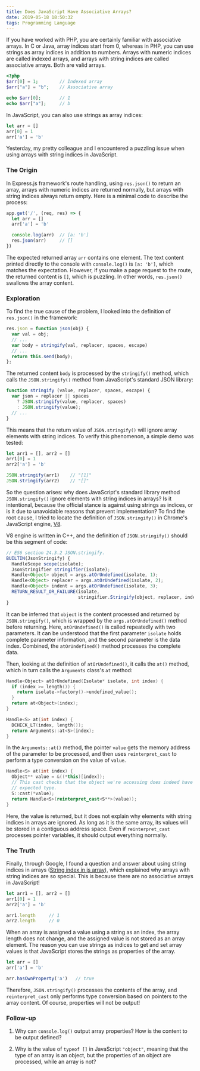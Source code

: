 ```yaml
---
title: Does JavaScript Have Associative Arrays?
date: 2019-05-18 18:50:32
tags: Programming Language
---
```


If you have worked with PHP, you are certainly familiar with associative arrays. In C or Java, array indices start from 0, whereas in PHP, you can use strings as array indices in addition to numbers. Arrays with numeric indices are called indexed arrays, and arrays with string indices are called associative arrays. Both are valid arrays.

```PHP
<?php
$arr[0] = 1;        // Indexed array
$arr["a"] = "b";    // Associative array

echo $arr[0];       // 1
echo $arr["a"];     // b
```
In JavaScript, you can also use strings as array indices:

```JavaScript
let arr = []
arr[0] = 1
arr['a'] = 'b'
```
Yesterday, my pretty colleague and I encountered a puzzling issue when using arrays with string indices in JavaScript.

### The Origin

In Express.js framework's route handling, using `res.json()` to return an array, arrays with numeric indices are returned normally, but arrays with string indices always return empty. Here is a minimal code to describe the process:

```JavaScript
app.get('/', (req, res) => {
  let arr = []
  arr['a'] = 'b'

  console.log(arr)  // [a: 'b']
  res.json(arr)     // []
})
```
The expected returned array `arr` contains one element. The text content printed directly to the console with `console.log()` is `[a: 'b']`, which matches the expectation. However, if you make a page request to the route, the returned content is `[]`, which is puzzling. In other words, `res.json()` swallows the array content.

### Exploration

To find the true cause of the problem, I looked into the definition of `res.json()` in the framework:

```JavaScript
res.json = function json(obj) {
  var val = obj;
  // ...
  var body = stringify(val, replacer, spaces, escape)
  // ...
  return this.send(body);
};
```
The returned content `body` is processed by the `stringify()` method, which calls the `JSON.stringify()` method from JavaScript's standard JSON library:

```JavaScript
function stringify (value, replacer, spaces, escape) {
  var json = replacer || spaces
    ? JSON.stringify(value, replacer, spaces)
    : JSON.stringify(value);
  // ...
}
```
This means that the return value of `JSON.stringify()` will ignore array elements with string indices. To verify this phenomenon, a simple demo was tested:

```JavaScript
let arr1 = [], arr2 = []
arr1[0] = 1
arr2['a'] = 'b'

JSON.stringify(arr1)    // "[1]"
JSON.stringify(arr2)    // "[]"
```
So the question arises: why does JavaScript's standard library method `JSON.stringify()` ignore elements with string indices in arrays? Is it intentional, because the official stance is against using strings as indices, or is it due to unavoidable reasons that prevent implementation? To find the root cause, I tried to locate the definition of `JSON.stringify()` in Chrome's JavaScript engine, [V8](https://github.com/v8/v8).

V8 engine is written in C++, and the definition of `JSON.stringify()` should be this segment of code:

```JavaScript
// ES6 section 24.3.2 JSON.stringify.
BUILTIN(JsonStringify) {
  HandleScope scope(isolate);
  JsonStringifier stringifier(isolate);
  Handle<Object> object = args.atOrUndefined(isolate, 1);
  Handle<Object> replacer = args.atOrUndefined(isolate, 2);
  Handle<Object> indent = args.atOrUndefined(isolate, 3);
  RETURN_RESULT_OR_FAILURE(isolate,
                           stringifier.Stringify(object, replacer, indent));
}
```
It can be inferred that `object` is the content processed and returned by `JSON.stringify()`, which is wrapped by the `args.atOrUndefined()` method before returning. Here, `atOrUndefined()` is called repeatedly with two parameters. It can be understood that the first parameter `isolate` holds complete parameter information, and the second parameter is the data index. Combined, the `atOrUndefined()` method processes the complete data.

Then, looking at the definition of `atOrUndefined()`, it calls the `at()` method, which in turn calls the `Arguments` class's `at` method:

```C++
Handle<Object> atOrUndefined(Isolate* isolate, int index) {
  if (index >= length()) {
    return isolate->factory()->undefined_value();
  }
  return at<Object>(index);
}

Handle<S> at(int index) {
  DCHECK_LT(index, length());
  return Arguments::at<S>(index);
}
```
In the `Arguments::at()` method, the pointer `value` gets the memory address of the parameter to be processed, and then uses `reinterpret_cast` to perform a type conversion on the value of `value`.

```C++
Handle<S> at(int index) {
  Object** value = &((*this)[index]);
  // This cast checks that the object we're accessing does indeed have the
  // expected type.
  S::cast(*value);
  return Handle<S>(reinterpret_cast<S**>(value));
}
```
Here, the value is returned, but it does not explain why elements with string indices in arrays are ignored. As long as it is the same array, its values will be stored in a contiguous address space. Even if `reinterpret_cast` processes pointer variables, it should output everything normally.

### The Truth

Finally, through Google, I found a question and answer about using string indices in arrays ([String index in js array](https://stackoverflow.com/questions/10326635/string-index-in-js-array)), which explained why arrays with string indices are so special. This is because there are no associative arrays in JavaScript!

```JavaScript
let arr1 = [], arr2 = []
arr1[0] = 1
arr2['a'] = 'b'

arr1.length     // 1
arr2.length     // 0
```
When an array is assigned a value using a string as an index, the array length does not change, and the assigned value is not stored as an array element. The reason you can use strings as indices to get and set array values is that JavaScript stores the strings as properties of the array.

```JavaScript
let arr = []
arr['a'] = 'b'

arr.hasOwnProperty('a')   // true
```
Therefore, `JSON.stringify()` processes the contents of the array, and `reinterpret_cast` only performs type conversion based on pointers to the array content. Of course, properties will not be output!

### Follow-up

1. Why can `console.log()` output array properties? How is the content to be output defined?

2. Why is the value of `typeof []` in JavaScript `"object"`, meaning that the type of an array is an object, but the properties of an object are processed, while an array is not?
